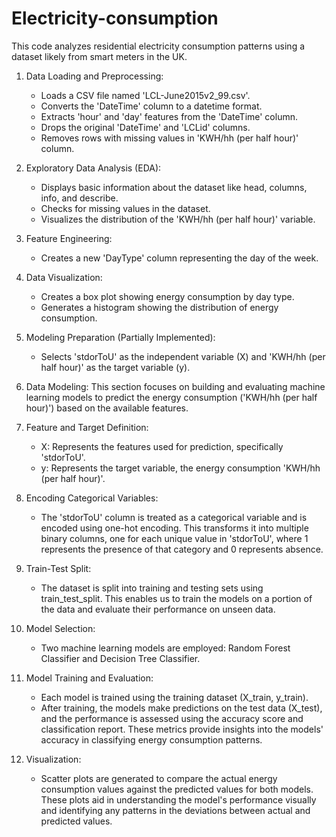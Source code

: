 # Electricity-consumption
This code analyzes residential electricity consumption patterns using a dataset
likely from smart meters in the UK.

1. Data Loading and Preprocessing:
   - Loads a CSV file named 'LCL-June2015v2_99.csv'.
   - Converts the 'DateTime' column to a datetime format.
   - Extracts 'hour' and 'day' features from the 'DateTime' column.
   - Drops the original 'DateTime' and 'LCLid' columns.
   - Removes rows with missing values in 'KWH/hh (per half hour)' column.

2. Exploratory Data Analysis (EDA):
   - Displays basic information about the dataset like head, columns, info, and describe.
   - Checks for missing values in the dataset.
   - Visualizes the distribution of the 'KWH/hh (per half hour)' variable.

3. Feature Engineering:
   - Creates a new 'DayType' column representing the day of the week.

4. Data Visualization:
   - Creates a box plot showing energy consumption by day type.
   - Generates a histogram showing the distribution of energy consumption.

5. Modeling Preparation (Partially Implemented):
   - Selects 'stdorToU' as the independent variable (X) and 'KWH/hh (per half hour)' 
     as the target variable (y).
6. Data Modeling:
This section focuses on building and evaluating machine learning models to predict the
energy consumption ('KWH/hh (per half hour)') based on the available features.

1. Feature and Target Definition:
   - X: Represents the features used for prediction, specifically 'stdorToU'.
   - y: Represents the target variable, the energy consumption 'KWH/hh (per half hour)'.

2. Encoding Categorical Variables:
   - The 'stdorToU' column is treated as a categorical variable and is encoded
     using one-hot encoding. This transforms it into multiple binary columns,
     one for each unique value in 'stdorToU', where 1 represents the presence
     of that category and 0 represents absence.

3. Train-Test Split:
   - The dataset is split into training and testing sets using train_test_split.
     This enables us to train the models on a portion of the data and evaluate
     their performance on unseen data.

4. Model Selection:
   - Two machine learning models are employed: Random Forest Classifier and
     Decision Tree Classifier.

5. Model Training and Evaluation:
   - Each model is trained using the training dataset (X_train, y_train).
   - After training, the models make predictions on the test data (X_test), and
     the performance is assessed using the accuracy score and classification
     report. These metrics provide insights into the models' accuracy in
     classifying energy consumption patterns.

6. Visualization:
   - Scatter plots are generated to compare the actual energy consumption values
     against the predicted values for both models. These plots aid in
     understanding the model's performance visually and identifying any
     patterns in the deviations between actual and predicted values.


